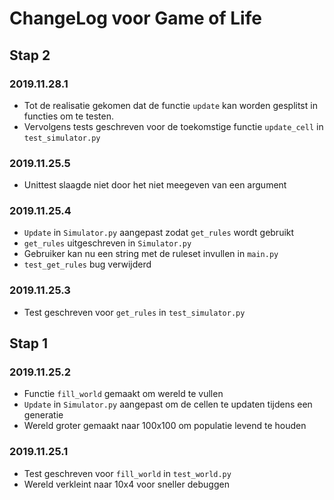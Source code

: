 # ChangeLog voor Game of Life

## Stap 2

### 2019.11.28.1

- Tot de realisatie gekomen dat de functie `update` kan worden gesplitst in functies om te testen.
- Vervolgens tests geschreven voor de toekomstige functie `update_cell` in `test_simulator.py`

### 2019.11.25.5

- Unittest slaagde niet door het niet meegeven van een argument

### 2019.11.25.4

- `Update` in `Simulator.py` aangepast zodat `get_rules` wordt gebruikt
- `get_rules` uitgeschreven in `Simulator.py`
- Gebruiker kan nu een string met de ruleset invullen in `main.py`
- `test_get_rules` bug verwijderd

### 2019.11.25.3

- Test geschreven voor `get_rules` in `test_simulator.py`

## Stap 1

### 2019.11.25.2

- Functie `fill_world` gemaakt om wereld te vullen
- `Update` in `Simulator.py` aangepast om de cellen te updaten tijdens een generatie
- Wereld groter gemaakt naar 100x100 om populatie levend te houden

### 2019.11.25.1

- Test geschreven voor `fill_world` in `test_world.py`
- Wereld verkleint naar 10x4 voor sneller debuggen
